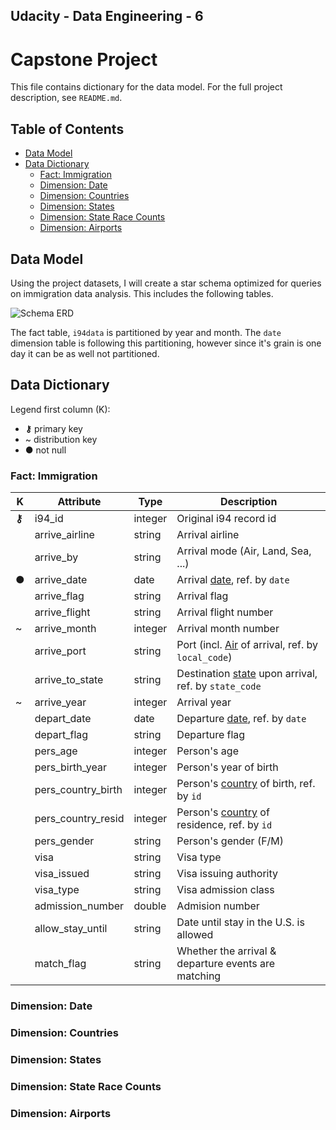 ## Udacity - Data Engineering - 6
# Capstone Project

This file contains dictionary for the data model. For the full project description, see `README.md`.

## Table of Contents

* [Data Model](#data-model)
* [Data Dictionary](#data-dictionary)
    - [Fact: Immigration](#fact-immigration)
    - [Dimension: Date](#dimension-date)
    - [Dimension: Countries](#dimension-countries)
    - [Dimension: States](#dimension-states)
    - [Dimension: State Race Counts](#dimension-state-race-counts)
    - [Dimension: Airports](#dimension-airports)

## Data Model

Using the project datasets, I will create a star schema optimized for queries on immigration data analysis. This includes the following tables.

![Schema ERD](../main/schema/schema.png?raw=true)

The fact table, `i94data` is partitioned by year and month. The `date` dimension table is following this partitioning, however since it's grain is one day it can be as well not partitioned.

## Data Dictionary

Legend first column (K):
* **⚷** primary key
* &#126; distribution key
* ● not null

### Fact: Immigration

|K|Attribute|Type|Description|
|---|---|---|---|
|**⚷**|i94_id|integer|Original i94 record id|
| |arrive_airline|string|Arrival airline|
| |arrive_by|string|Arrival mode (Air, Land, Sea, ...)|
|●|arrive_date|date|Arrival [date](#date), ref. by `date`|
| |arrive_flag|string|Arrival flag|
| |arrive_flight|string|Arrival flight number|
|&#126;|arrive_month|integer|Arrival month number|
| |arrive_port|string|Port (incl. [Air](#airports) of arrival, ref. by `local_code`)|
| |arrive_to_state|string|Destination [state](#states) upon arrival, ref. by `state_code`|
|&#126;|arrive_year|integer|Arrival year|
| |depart_date|date|Departure [date](#date), ref. by `date`|
| |depart_flag|string|Departure flag|
| |pers_age|integer|Person's age|
| |pers_birth_year|integer|Person's year of birth|
| |pers_country_birth|integer|Person's [country](#countries) of birth, ref. by `id`|
| |pers_country_resid|integer|Person's [country](#countries) of residence, ref. by `id`|
| |pers_gender|string|Person's gender (F/M)|
| |visa|string|Visa type|
| |visa_issued|string|Visa issuing authority|
| |visa_type|string|Visa admission class|
| |admission_number|double|Admision number|
| |allow_stay_until|string|Date until stay in the U.S. is allowed|
| |match_flag|string|Whether the arrival & departure events are matching|

### Dimension: Date

### Dimension: Countries

### Dimension: States

### Dimension: State Race Counts

### Dimension: Airports